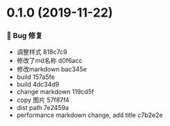 # 0.1.0 (2019-11-22)

### 🐛 Bug 修复

* 调整样式 818c7c9
* 修改了md名称 d0f6acc
* 修改markdown bac345e
* build 157a5fe
* build 4dc34d9
* change markdown 119cd5f
* copy 图片 57f87f4
* dist path 7e2459a
* performance markdown change, add title c7b2e2e



